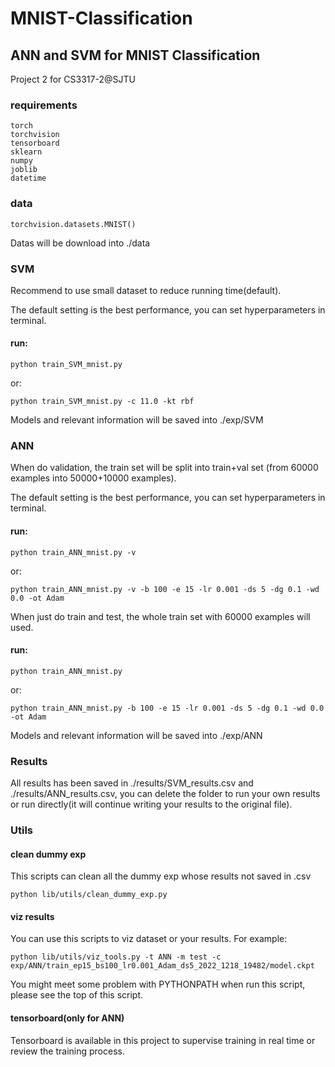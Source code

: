 # MNIST-Classification

## ANN and SVM for MNIST Classification
Project 2 for CS3317-2@SJTU

### requirements
```shell
torch
torchvision
tensorboard
sklearn
numpy
joblib
datetime
```

### data
```shell
torchvision.datasets.MNIST()
```
Datas will be download into ./data

### SVM
Recommend to use small dataset to reduce running time(default). 

The default setting is the best performance, you can set hyperparameters in terminal.

#### run:
```shell
python train_SVM_mnist.py
```
or:
```shell
python train_SVM_mnist.py -c 11.0 -kt rbf
```
Models and relevant information will be saved into ./exp/SVM

### ANN
When do validation, the train set will be split into train+val set
(from 60000 examples into 50000+10000 examples).

The default setting is the best performance, you can set hyperparameters in terminal.
#### run:
```shell
python train_ANN_mnist.py -v
```
or:
```shell
python train_ANN_mnist.py -v -b 100 -e 15 -lr 0.001 -ds 5 -dg 0.1 -wd 0.0 -ot Adam
```

When just do train and test, the whole train set with 60000 examples will used.
#### run:
```shell
python train_ANN_mnist.py
```
or:
```shell
python train_ANN_mnist.py -b 100 -e 15 -lr 0.001 -ds 5 -dg 0.1 -wd 0.0 -ot Adam
```
Models and relevant information will be saved into ./exp/ANN
### Results
All results has been saved in ./results/SVM_results.csv and ./results/ANN_results.csv, 
you can delete the folder to run your own results or run directly(it will continue writing your results to the original file).

### Utils
#### clean dummy exp
This scripts can clean all the dummy exp whose results not saved in .csv
```shell
python lib/utils/clean_dummy_exp.py
```
#### viz results
You can use this scripts to viz dataset or your results.
For example:
```shell
python lib/utils/viz_tools.py -t ANN -m test -c exp/ANN/train_ep15_bs100_lr0.001_Adam_ds5_2022_1218_19482/model.ckpt
```
You might meet some problem with PYTHONPATH when run this script, please see the top of this script.
#### tensorboard(only for ANN)
Tensorboard is available in this project to supervise training in real time 
or review the training process.